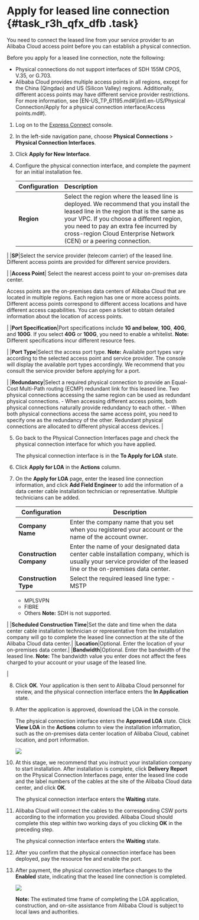 # Apply for leased line connection {#task_r3h_qfx_dfb .task}

You need to connect the leased line from your service provider to an Alibaba Cloud access point before you can establish a physical connection.

Before you apply for a leased line connection, note the following:

-   Physical connections do not support interfaces of SDH 155M CPOS, V.35, or G.703.
-   Alibaba Cloud provides multiple access points in all regions, except for the China \(Qingdao\) and US \(Silicon Valley\) regions. Additionally, different access points may have different service provider restrictions. For more information, see [EN-US\_TP\_61195.md\#](intl.en-US/Physical Connection/Apply for a physical connection interface/Access points.md#).

1.  Log on to the [Express Connect](https://expressconnectnext.console.aliyun.com) console. 
2.  In the left-side navigation pane, choose **Physical Connections** \> **Physical Connection Interfaces**.
3.  Click **Apply for New Interface**.
4.  Configure the physical connection interface, and complete the payment for an initial installation fee. 

    |Configuration|Description|
    |:------------|:----------|
    |**Region**|Select the region where the leased line is deployed. We recommend that you install the leased line in the region that is the same as your VPC. If you choose a different region, you need to pay an extra fee incurred by cross-region Cloud Enterprise Network \(CEN\) or a peering connection.

 |
    |**SP**|Select the service provider \(telecom carrier\) of the leased line. Different access points are provided for different service providers.

 |
    |**Access Point**| Select the nearest access point to your on-premises data center.

 Access points are the on-premises data centers of Alibaba Cloud that are located in multiple regions. Each region has one or more access points. Different access points correspond to different access locations and have different access capabilities. You can open a ticket to obtain detailed information about the location of access points.

 |
    |**Port Specification**|Port specifications include **1G and below**, **10G**, **40G**, and **100G**. If you select **40G** or **100G**, you need to enable a whitelist. **Note:** Different specifications incur different resource fees.

 |
    |**Port Type**|Select the access port type. **Note:** Available port types vary according to the selected access point and service provider. The console will display the available port types accordingly. We recommend that you consult the service provider before applying for a port.

 |
    |**Redundancy**|Select a required physical connection to provide an Equal-Cost Multi-Path routing \(ECMP\) redundant link for this leased line. Two physical connections accessing the same region can be used as redundant physical connections.     -   When accessing different access points, both physical connections naturally provide redundancy to each other.
    -   When both physical connections access the same access point, you need to specify one as the redundancy of the other. Redundant physical connections are allocated to different physical access devices.
 |

5.  Go back to the Physical Connection Interfaces page and check the physical connection interface for which you have applied. 

    The physical connection interface is in the **To Apply for LOA** state.

6.  Click **Apply for LOA** in the **Actions** column.
7.  On the **Apply for LOA** page, enter the leased line connection information, and click **Add Field Engineer** to add the information of a data center cable installation technician or representative. Multiple technicians can be added. 

    |Configuration|Description|
    |-------------|-----------|
    |**Company Name**|Enter the company name that you set when you registered your account or the name of the account owner.|
    |**Construction Company**|Enter the name of your designated data center cable installation company, which is usually your service provider of the leased line or the on-premises data center.|
    |**Construction Type**|Select the required leased line type:     -   MSTP
    -   MPLSVPN
    -   FIBRE
    -   Others
 **Note:** SDH is not supported.

 |
    |**Scheduled Construction Time**|Set the date and time when the data center cable installation technician or representative from the installation company will go to complete the leased line connection at the site of the Alibaba Cloud data center.|
    |**Location**|Optional. Enter the location of your on-premises data center.|
    |**Bandwidth**|Optional. Enter the bandwidth of the leased line. **Note:** The bandwidth value you enter does not affect the fees charged to your account or your usage of the leased line.

 |

8.  Click **OK**. Your application is then sent to Alibaba Cloud personnel for review, and the physical connection interface enters the **In Application** state.
9.  After the application is approved, download the LOA in the console. 

    The physical connection interface enters the **Approved LOA** state. Click **View LOA** in the **Actions** column to view the installation information, such as the on-premises data center location of Alibaba Cloud, cabinet location, and port information.

    ![](http://static-aliyun-doc.oss-cn-hangzhou.aliyuncs.com/assets/img/21425/155728384239771_en-US.png)

10. At this stage, we recommend that you instruct your installation company to start installation. After installation is complete, click **Delivery Report** on the Physical Connection Interfaces page, enter the leased line code and the label numbers of the cables at the site of the Alibaba Cloud data center, and click **OK**. 

    The physical connection interface enters the **Waiting** state.

11. Alibaba Cloud will connect the cables to the corresponding CSW ports according to the information you provided. Alibaba Cloud should complete this step within two working days of you clicking **OK** in the preceding step. 

    The physical connection interface enters the **Waiting** state.

12. After you confirm that the physical connection interface has been deployed, pay the resource fee and enable the port.
13. After payment, the physical connection interface changes to the **Enabled** state, indicating that the leased line connection is completed. 

    ![](http://static-aliyun-doc.oss-cn-hangzhou.aliyuncs.com/assets/img/21425/155728384212047_en-US.png)

    **Note:** The estimated time frame of completing the LOA application, construction, and on-site assistance from Alibaba Cloud is subject to local laws and authorities.


